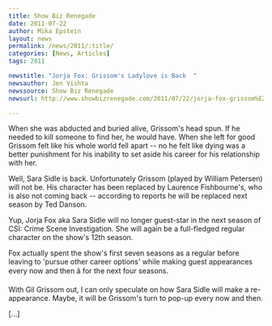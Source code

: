 ```yaml
---
title: Show Biz Renegade
date: 2011-07-22
author: Mika Epstein
layout: news
permalink: /news/2011/:title/
categories: [News, Articles]
tags: 2011

newstitle: "Jorja Fox: Grissom's Ladylove is Back  "
newsauthor: Jen Vishta  
newssource: Show Biz Renegade  
newsurl: http://www.showbizrenegade.com/2011/07/22/jorja-fox-grissom%E2%80%99s-ladylove-is-back/7124  

---
```


When she was abducted and buried alive, Grissom's head spun. If he needed to kill someone to find her, he would have. When she left for good Grissom felt like his whole world fell apart -- no he felt like dying was a better punishment for his inability to set aside his career for his relationship with her.

Well, Sara Sidle is back. Unfortunately Grissom (played by William Petersen) will not be. His character has been replaced by Laurence Fishbourne's, who is also not coming back -- according to reports he will be replaced next season by Ted Danson.

Yup, Jorja Fox aka Sara Sidle will no longer guest-star in the next season of CSI: Crime Scene Investigation. She will again be a full-fledged regular character on the show's 12th season.

Fox actually spent the show's first seven seasons as a regular before leaving to 'pursue other career options' while making guest appearances every now and then â for the next four seasons.

With Gil Grissom out, I can only speculate on how Sara Sidle will make a re-appearance. Maybe, it will be Grissom's turn to pop-up every now and then.

[...]


